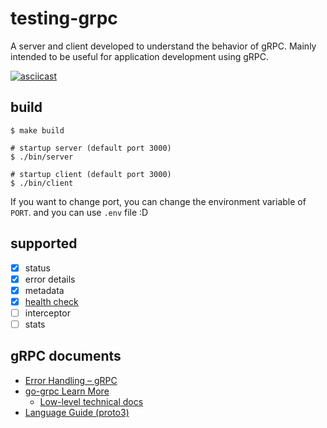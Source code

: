 # testing-grpc

A server and client developed to understand the behavior of gRPC. Mainly intended to be useful for application development using gRPC.

[![asciicast](https://asciinema.org/a/351916.svg)](https://asciinema.org/a/351916)

## build

```
$ make build

# startup server (default port 3000)
$ ./bin/server

# startup client (default port 3000)
$ ./bin/client
```

If you want to change port, you can change the environment variable of `PORT`. and you can use `.env` file :D

## supported

- [x] status
- [x] error details
- [x] metadata
- [x] [health check](https://github.com/grpc/grpc-go/tree/master/examples/features/health)
- [ ] interceptor
- [ ] stats

## gRPC documents

- [Error Handling – gRPC](https://grpc.io/docs/guides/error/)
- [go-grpc Learn More](https://github.com/grpc/grpc-go#learn-more)
  - [Low-level technical docs](https://github.com/grpc/grpc-go/tree/master/Documentation)
- [Language Guide (proto3)](https://developers.google.com/protocol-buffers/docs/proto3)
